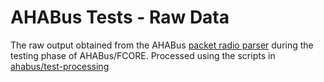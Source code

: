 AHABus Tests - Raw Data
=======================

The raw output obtained from the AHABus [packet radio parser][1] during the
testing phase of AHABus/FCORE. Processed using the scripts in
[ahabus/test-processing][2]

 [1]: https://github.com/ahabus/radio-parser
 [2]: https://github.com/ahabus/tests-processing